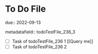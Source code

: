 # To Do File

due:: 2022-09-13

metadatafield:: todoTestFile_236\_3

- [ ] Task of todoTestFile_236 1 [[Query me]]
- [ ] Task of todoTestFile_236 2
